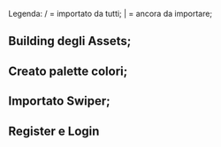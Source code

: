 Legenda:
/ = importato da tutti;
| = ancora da importare;

## Building degli Assets; 
## Creato palette colori;
## Importato Swiper; 
## Register e Login
##


<!-- ! classi active navbar da fare  -->